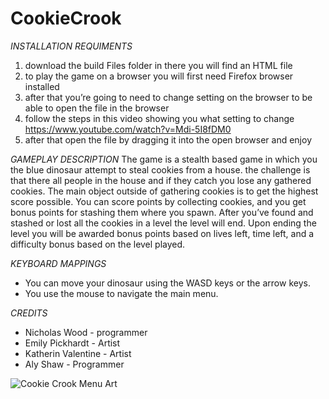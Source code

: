# CookieCrook

*INSTALLATION REQUIMENTS*
  1. download the build Files folder in there you will find an HTML file
  2. to play the game on a browser you will first need Firefox browser installed
  3. after that you’re going to need to change setting on the browser to be able to open the file in the browser
  4. follow the steps in this video showing you what setting to change https://www.youtube.com/watch?v=Mdi-5I8fDM0
  5. after that open the file by dragging it into the open browser and enjoy

*GAMEPLAY DESCRIPTION*
  The game is a stealth based game in which you the blue dinosaur attempt to steal cookies from a house. the challenge is
  that there all people in the house and if they catch you lose any gathered cookies. The main object outside of gathering
  cookies is to get the highest score possible. You can score points by collecting cookies, and you get bonus points for stashing
  them where you spawn. After you’ve found and stashed or lost all the cookies in a level the level will end. Upon ending the
  level you will be awarded bonus points based on lives left, time left, and a difficulty bonus based on the level played.
  
*KEYBOARD MAPPINGS*
  * You can move your dinosaur using the WASD keys or the arrow keys.
  * You use the mouse to navigate the main menu.
  
*CREDITS*
  * Nicholas Wood - programmer
  * Emily Pickhardt - Artist
  * Katherin Valentine - Artist
  * Aly Shaw - Programmer

 
 ![Cookie Crook Menu Art](https://media.githubusercontent.com/media/UWStout/CookieCrook/master/Assets/sprites/GameTitleClipping.png)
